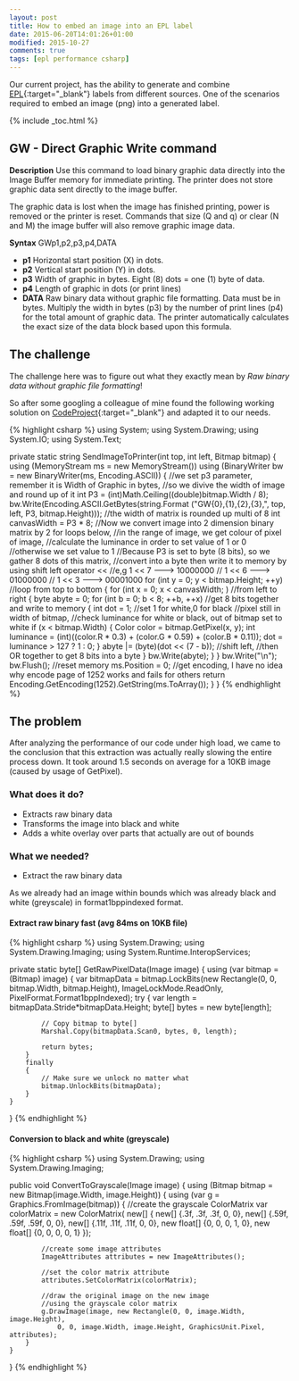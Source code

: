 ```yaml
---
layout: post
title: How to embed an image into an EPL label
date: 2015-06-20T14:01:26+01:00
modified: 2015-10-27
comments: true
tags: [epl performance csharp]
---
```

Our current project, has the ability to generate and combine [EPL](https://en.wikipedia.org/wiki/Eltron_Programming_Language){:target="_blank"} labels from different sources. One of the scenarios required to embed an image (png) into a generated label.

{% include _toc.html %}

## GW - Direct Graphic Write command
**Description** Use this command to load binary graphic data directly into the Image Buffer memory for immediate printing. The printer does not store graphic data sent directly to the image buffer.

The graphic data is lost when the image has finished printing, power is removed or the printer is reset. Commands that size (Q and q) or clear (N and M) the image buffer will also remove graphic image data.

**Syntax** GWp1,p2,p3,p4,DATA

- **p1** Horizontal start position (X) in dots.
- **p2** Vertical start position (Y) in dots.
- **p3** Width of graphic in bytes. Eight (8) dots = one (1) byte of data.
- **p4** Length of graphic in dots (or print lines)
- **DATA** Raw binary data without graphic file formatting. Data must be in bytes. Multiply the width in bytes (p3) by the number of print lines (p4) for the total amount of graphic data. The printer automatically calculates the exact size of the data block based upon this formula.

## The challenge

The challenge here was to figure out what they exactly mean by *Raw binary data without graphic file formatting*! 

So after some googling a colleague of mine found the following working solution on [CodeProject](http://www.codeproject.com/Tips/667062/Print-Image-to-Zebra-Printer-using-EPL-Language){:target="_blank"} and adapted it to our needs.

{% highlight csharp %}
using System;
using System.Drawing;
using System.IO;
using System.Text;

private static string SendImageToPrinter(int top, int left, Bitmap bitmap)
{
    using (MemoryStream ms = new MemoryStream())
    using (BinaryWriter bw = new BinaryWriter(ms, Encoding.ASCII))
    {
        //we set p3 parameter, remember it is Width of Graphic in bytes,
        //so we divive the width of image and round up of it
        int P3 = (int)Math.Ceiling((double)bitmap.Width / 8);
        bw.Write(Encoding.ASCII.GetBytes(string.Format
        ("GW{0},{1},{2},{3},", top, left, P3, bitmap.Height)));
        //the width of matrix is rounded up multi of 8
        int canvasWidth = P3 * 8;
        //Now we convert image into 2 dimension binary matrix by 2 for loops below,
        //in the range of image, we get colour of pixel of image,
        //calculate the luminance in order to set value of 1 or 0
        //otherwise we set value to 1
        //Because P3 is set to byte (8 bits), so we gather 8 dots of this matrix,
        //convert into a byte then write it to memory by using shift left operator <<
        //e,g 1 << 7  ---> 10000000
        //    1 << 6  ---> 01000000
        //    1 << 3  ---> 00001000
        for (int y = 0; y < bitmap.Height; ++y)     //loop from top to bottom
        {
            for (int x = 0; x < canvasWidth; )       //from left to right
            {
                byte abyte = 0;
                for (int b = 0; b < 8; ++b, ++x)     //get 8 bits together and write to memory
                {
                    int dot = 1;                     //set 1 for white,0 for black
                    //pixel still in width of bitmap,
                    //check luminance for white or black, out of bitmap set to white
                    if (x < bitmap.Width)
                    {
                        Color color = bitmap.GetPixel(x, y);
                        int luminance = (int)((color.R * 0.3) + (color.G * 0.59) + (color.B * 0.11));
                        dot = luminance > 127 ? 1 : 0;
                    }
                    abyte |= (byte)(dot << (7 - b)); //shift left,
                    //then OR together to get 8 bits into a byte
                }
                bw.Write(abyte);
            }
        }
        bw.Write("\n");
        bw.Flush();
        //reset memory
        ms.Position = 0;
        //get encoding, I have no idea why encode page of 1252 works and fails for others
        return Encoding.GetEncoding(1252).GetString(ms.ToArray());
    }
}
{% endhighlight %}

## The problem
After analyzing the performance of our code under high load, we came to the conclusion that this extraction was actually really slowing the entire process down. It took around 1.5 seconds on average for a 10KB image (caused by usage of GetPixel).

### What does it do?

- Extracts raw binary data
- Transforms the image into black and white
- Adds a white overlay over parts that actually are out of bounds

### What we needed?

- Extract the raw binary data

As we already had an image within bounds which was already black and white (greyscale) in format1bppindexed format.

#### Extract raw binary fast (avg 84ms on 10KB file)

{% highlight csharp %}
using System.Drawing;
using System.Drawing.Imaging;
using System.Runtime.InteropServices;

private static byte[] GetRawPixelData(Image image)
{
    using (var bitmap = (Bitmap) image)
    {
        var bitmapData = bitmap.LockBits(new Rectangle(0, 0, bitmap.Width, bitmap.Height), ImageLockMode.ReadOnly, PixelFormat.Format1bppIndexed);
        try
        {
            var length = bitmapData.Stride*bitmapData.Height;
            byte[] bytes = new byte[length];

            // Copy bitmap to byte[]
            Marshal.Copy(bitmapData.Scan0, bytes, 0, length);

            return bytes;
        }
        finally
        {
            // Make sure we unlock no matter what
            bitmap.UnlockBits(bitmapData);
        }
    }
}
{% endhighlight %}

#### Conversion to black and white (greyscale)
{% highlight csharp %}
using System.Drawing;
using System.Drawing.Imaging;

public void ConvertToGrayscale(Image image)
{
    using (Bitmap bitmap = new Bitmap(image.Width, image.Height))
    {
        using (var g = Graphics.FromImage(bitmap))
        {
            //create the grayscale ColorMatrix
            var colorMatrix = new ColorMatrix(
                new[]
                {
                    new[] {.3f, .3f, .3f, 0, 0},
                    new[] {.59f, .59f, .59f, 0, 0},
                    new[] {.11f, .11f, .11f, 0, 0},
                    new float[] {0, 0, 0, 1, 0},
                    new float[] {0, 0, 0, 0, 1}
                });

            //create some image attributes
            ImageAttributes attributes = new ImageAttributes();

            //set the color matrix attribute
            attributes.SetColorMatrix(colorMatrix);

            //draw the original image on the new image
            //using the grayscale color matrix
            g.DrawImage(image, new Rectangle(0, 0, image.Width, image.Height),
                0, 0, image.Width, image.Height, GraphicsUnit.Pixel, attributes);
        }
    }
}
{% endhighlight %}